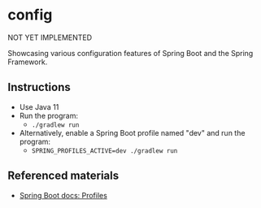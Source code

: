# config

NOT YET IMPLEMENTED

Showcasing various configuration features of Spring Boot and the Spring Framework.

## Instructions

* Use Java 11
* Run the program:
  * `./gradlew run`
* Alternatively, enable a Spring Boot profile named "dev" and run the program:
  * `SPRING_PROFILES_ACTIVE=dev ./gradlew run`


## Referenced materials

* [Spring Boot docs: Profiles](https://docs.spring.io/spring-boot/docs/current/reference/htmlsingle/#boot-features-profiles)
